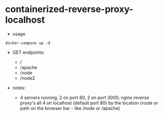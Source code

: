 # containerized-reverse-proxy-localhost

- usage

```
docker-compose up -d
```

- GET endpoints:

  - /
  - /apache
  - /node
  - /node2

- notes:
  - 4 servers running; 2 on port 80, 2 on port 3000; nginx reverse proxy's all 4 on localhost (default port 80) by the location (route or path on the browser bar - like /node or /apache)
